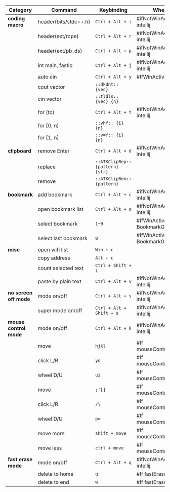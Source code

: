 | Category                 | Command                         | Keybinding                      | When                             |
|--------------------------|---------------------------------|---------------------------------|----------------------------------|
| **coding macro**         | header(bits/stdc++.h)           | `Ctrl + Alt + i`                | #ifNotWinActive intellij         |
|                          | header(ext/rope)                | `Ctrl + Alt + r`                | #ifNotWinActive intellij         |
|                          | header(ext/pb_ds)               | `Ctrl + Alt + p`                | #ifNotWinActive intellij         |
|                          | int main, fastio                | `Ctrl + Alt + j`                | #ifNotWinActive intellij         |
|                          | auto cin                        | `Ctrl + Alt + y`                | #IfWinActivate VSC               |
|                          | cout vector                     | `::dkdnt:: {vec}`               |                                  |
|                          | cin vector                      | `::tldls:: {vec} {n}`           |                                  |
|                          | for (tc)                        | `Ctrl + Alt + t`                | #ifNotWinActive intellij         |
|                          | for [0, n)                      | `::vhf:: {i} {n}`               |                                  |
|                          | for [1, n]                      | `::v=f:: {i} {n}`               |                                  |
| **clipboard**            | remove Enter                    | `Ctrl + Alt + d`                | #ifNotWinActive intellij         |
|                          | replace                         | `::ATKClipRep:: {pattern} {str}`|                                  |
|                          | remove                          | `::ATKClipRem:: {pattern}`      |                                  |
| **bookmark**             | add bookmark                    | `Ctrl + Alt + c`                | #ifNotWinActive intellij         |
|                          | open bookmark list              | `Ctrl + Alt + o`                | #ifNotWinActive intellij         |
|                          | select bookmark                 | `1~9`                           | #IfWinActive BookmarkGUI         |
|                          | select last bookmark            | `0`                             | #IfWinActive BookmarkGUI         |
| **misc**                 | open wifi list                  | `Win + c`                       |                                  |
|                          | copy address                    | `Alt + c`                       |                                  |
|                          | count selected text             | `Ctrl + Shift + i`              |                                  |
|                          | paste by plain text             | `Ctrl + Alt + v`                | #ifNotWinActive intellij         |
| **no screen off mode**   | mode on/off                     | `Ctrl + Alt + s`                | #ifNotWinActive intellij         |
|                          | super mode on/off               | `Ctrl + Alt + Shift + s`        | #ifNotWinActive intellij         |
| **mouse control mode**   | mode on/off                     | `Ctrl + Alt + k`                | #ifNotWinActive intellij         |
|                          | move                            | `hjkl`                          | #If mouseControlMode             |
|                          | click L/R                       | `yo`                            | #If mouseControlMode             |
|                          | wheel D/U                       | `ui`                            | #If mouseControlMode             |
|                          | move                            | `;'[]`                          | #If mouseControlMode             |
|                          | click L/R                       | `/\`                            | #If mouseControlMode             |
|                          | wheel D/U                       | `p=`                            | #If mouseControlMode             |
|                          | move more                       | `shift + move`                  | #If mouseControlMode             |
|                          | move less                       | `ctrl + move`                   | #If mouseControlMode             |
| **fast erase mode**      | mode on/off                     | `Ctrl + Alt + q`                | #ifNotWinActive intellij         |
|                          | delete to home                  | `q`                             | #If fastEraseMode                |
|                          | delete to end                   | `w`                             | #If fastEraseMode                |